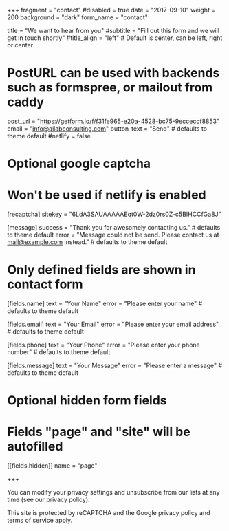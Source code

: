 +++
fragment = "contact"
#disabled = true
date = "2017-09-10"
weight = 200
background = "dark"
form_name = "contact"

title = "We want to hear from you"
#subtitle  = "Fill out this form and we will get in touch shortly"
#title_align = "left" # Default is center, can be left, right or center

# PostURL can be used with backends such as formspree, or mailout from caddy
post_url = "https://getform.io/f/f31fe965-e20a-4528-bc75-9ecceccf8853"
email = "info@ailabconsulting.com"
button_text = "Send" # defaults to theme default
#netlify = false

# Optional google captcha
# Won't be used if netlify is enabled
[recaptcha]
sitekey = "6LdA3SAUAAAAAEqt0W-2dz0rs0Z-c5BIHCCfGa8J"

[message]
  success = "Thank you for awesomely contacting us." # defaults to theme default
  error = "Message could not be send. Please contact us at mail@example.com instead." # defaults to theme default

# Only defined fields are shown in contact form
[fields.name]
  text = "Your Name"
  error = "Please enter your name" # defaults to theme default

[fields.email]
  text = "Your Email"
  error = "Please enter your email address" # defaults to theme default

[fields.phone]
  text = "Your Phone"
  error = "Please enter your phone number" # defaults to theme default

[fields.message]
  text = "Your Message"
  error = "Please enter a message" # defaults to theme default

# Optional hidden form fields
# Fields "page" and "site" will be autofilled
[[fields.hidden]]
  name = "page"


+++


You can modify your privacy settings and unsubscribe from our lists at any time (see our privacy policy).

This site is protected by reCAPTCHA and the Google privacy policy and terms of service apply.
